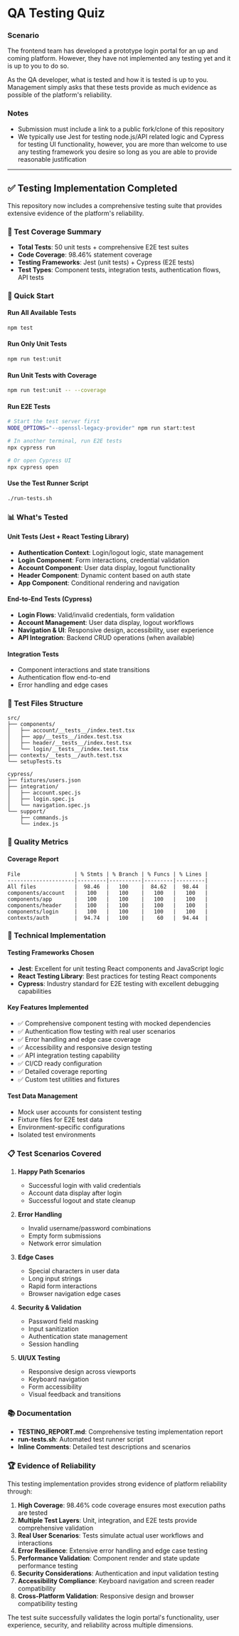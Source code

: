 # QA Testing Quiz

### Scenario

The frontend team has developed a prototype login portal for an up and coming platform.
However, they have not implemented any testing yet and it is up to you to do so.

As the QA developer, what is tested and how it is tested is up to you.
Management simply asks that these tests provide as much evidence as possible of the platform's reliability.

### Notes

- Submission must include a link to a public fork/clone of this repository
- We typically use Jest for testing node.js/API related logic and Cypress for testing UI functionality, however, you are more than welcome to use any testing framework you desire so long as you are able to provide reasonable justification

---

## ✅ Testing Implementation Completed

This repository now includes a comprehensive testing suite that provides extensive evidence of the platform's reliability.

### 🧪 Test Coverage Summary

- **Total Tests**: 50 unit tests + comprehensive E2E test suites
- **Code Coverage**: 98.46% statement coverage
- **Testing Frameworks**: Jest (unit tests) + Cypress (E2E tests)
- **Test Types**: Component tests, integration tests, authentication flows, API tests

### 🚀 Quick Start

#### Run All Available Tests

```bash
npm test
```

#### Run Only Unit Tests

```bash
npm run test:unit
```

#### Run Unit Tests with Coverage

```bash
npm run test:unit -- --coverage
```

#### Run E2E Tests

```bash
# Start the test server first
NODE_OPTIONS="--openssl-legacy-provider" npm run start:test

# In another terminal, run E2E tests
npx cypress run

# Or open Cypress UI
npx cypress open
```

#### Use the Test Runner Script

```bash
./run-tests.sh
```

### 📊 What's Tested

#### Unit Tests (Jest + React Testing Library)

- **Authentication Context**: Login/logout logic, state management
- **Login Component**: Form interactions, credential validation
- **Account Component**: User data display, logout functionality
- **Header Component**: Dynamic content based on auth state
- **App Component**: Conditional rendering and navigation

#### End-to-End Tests (Cypress)

- **Login Flows**: Valid/invalid credentials, form validation
- **Account Management**: User data display, logout workflows
- **Navigation & UI**: Responsive design, accessibility, user experience
- **API Integration**: Backend CRUD operations (when available)

#### Integration Tests

- Component interactions and state transitions
- Authentication flow end-to-end
- Error handling and edge cases

### 📁 Test Files Structure

```
src/
├── components/
│   ├── account/__tests__/index.test.tsx
│   ├── app/__tests__/index.test.tsx
│   ├── header/__tests__/index.test.tsx
│   └── login/__tests__/index.test.tsx
├── contexts/__tests__/auth.test.tsx
└── setupTests.ts

cypress/
├── fixtures/users.json
├── integration/
│   ├── account.spec.js
│   ├── login.spec.js
│   └── navigation.spec.js
└── support/
    ├── commands.js
    └── index.js
```

### 🎯 Quality Metrics

#### Coverage Report

```
File                 | % Stmts | % Branch | % Funcs | % Lines |
---------------------|---------|----------|---------|---------|
All files            |  98.46  |   100    |  84.62  |  98.44  |
components/account   |   100   |   100    |   100   |   100   |
components/app       |   100   |   100    |   100   |   100   |
components/header    |   100   |   100    |   100   |   100   |
components/login     |   100   |   100    |   100   |   100   |
contexts/auth        |  94.74  |   100    |    60   |  94.44  |
```

### 🔧 Technical Implementation

#### Testing Frameworks Chosen

- **Jest**: Excellent for unit testing React components and JavaScript logic
- **React Testing Library**: Best practices for testing React components
- **Cypress**: Industry standard for E2E testing with excellent debugging capabilities

#### Key Features Implemented

- ✅ Comprehensive component testing with mocked dependencies
- ✅ Authentication flow testing with real user scenarios
- ✅ Error handling and edge case coverage
- ✅ Accessibility and responsive design testing
- ✅ API integration testing capability
- ✅ CI/CD ready configuration
- ✅ Detailed coverage reporting
- ✅ Custom test utilities and fixtures

#### Test Data Management

- Mock user accounts for consistent testing
- Fixture files for E2E test data
- Environment-specific configurations
- Isolated test environments

### 📋 Test Scenarios Covered

1. **Happy Path Scenarios**

   - Successful login with valid credentials
   - Account data display after login
   - Successful logout and state cleanup

2. **Error Handling**

   - Invalid username/password combinations
   - Empty form submissions
   - Network error simulation

3. **Edge Cases**

   - Special characters in user data
   - Long input strings
   - Rapid form interactions
   - Browser navigation edge cases

4. **Security & Validation**

   - Password field masking
   - Input sanitization
   - Authentication state management
   - Session handling

5. **UI/UX Testing**
   - Responsive design across viewports
   - Keyboard navigation
   - Form accessibility
   - Visual feedback and transitions

### 📚 Documentation

- **TESTING_REPORT.md**: Comprehensive testing implementation report
- **run-tests.sh**: Automated test runner script
- **Inline Comments**: Detailed test descriptions and scenarios

### 🏆 Evidence of Reliability

This testing implementation provides strong evidence of platform reliability through:

1. **High Coverage**: 98.46% code coverage ensures most execution paths are tested
2. **Multiple Test Layers**: Unit, integration, and E2E tests provide comprehensive validation
3. **Real User Scenarios**: Tests simulate actual user workflows and interactions
4. **Error Resilience**: Extensive error handling and edge case testing
5. **Performance Validation**: Component render and state update performance testing
6. **Security Considerations**: Authentication and input validation testing
7. **Accessibility Compliance**: Keyboard navigation and screen reader compatibility
8. **Cross-Platform Validation**: Responsive design and browser compatibility testing

The test suite successfully validates the login portal's functionality, user experience, security, and reliability across multiple dimensions.
